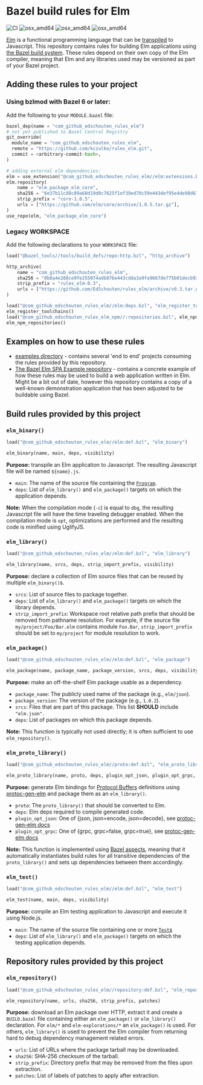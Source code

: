 # Bazel build rules for Elm

![CI](https://github.com/kczulko/rules_elm/actions/workflows/workflow.yaml/badge.svg)
![osx_amd64](https://img.shields.io/badge/platform-linux__amd64-orange)
![osx_amd64](https://img.shields.io/badge/platform-osx__arm64-orange)
![osx_amd64](https://img.shields.io/badge/platform-osx__amd64-orange)

[Elm](https://elm-lang.org/) is a functional programming language that
can be [transpiled](https://en.wikipedia.org/wiki/Source-to-source_compiler)
to Javascript. This repository contains rules for building Elm
applications using [the Bazel build system](https://bazel.build/). These
rules depend on their own copy of the Elm compiler, meaning that Elm and
any libraries used may be versioned as part of your Bazel project.

## Adding these rules to your project

### Using bzlmod with Bazel 6 or later:

Add the following to your `MODULE.bazel` file:

```python
bazel_dep(name = "com_github_edschouten_rules_elm")
# not yet published to Bazel Central Registry
git_override(
  module_name = "com_github_edschouten_rules_elm",
  remote = "https://github.com/kczulko/rules_elm.git",
  commit = <arbitrary-commit-hash>,
)

# adding external elm dependencies:
elm = use_extension("@com_github_edschouten_rules_elm//elm:extensions.bzl", "elm")
elm.repository(
    name = "elm_package_elm_core",
    sha256 = "6e37b11c88c89a68d19d0c7625f1ef39ed70c59e443def95e4de98d6748c80a7",
    strip_prefix = "core-1.0.5",
    urls = ["https://github.com/elm/core/archive/1.0.5.tar.gz"],
)
use_repo(elm, "elm_package_elm_core")
```

### Legacy WORKSPACE

Add the following declarations to your `WORKSPACE` file:

```python
load("@bazel_tools//tools/build_defs/repo:http.bzl", "http_archive")

http_archive(
    name = "com_github_edschouten_rules_elm",
    sha256 = "0b8a4e288ce9fe255074adb07be443cdda3a9fa9667de775b01decb93507a6d7",
    strip_prefix = "rules_elm-0.3",
    urls = ["https://github.com/EdSchouten/rules_elm/archive/v0.3.tar.gz"],
)

load("@com_github_edschouten_rules_elm//elm:deps.bzl", "elm_register_toolchains")
elm_register_toolchains()
load("@com_github_edschouten_rules_elm_npm//:repositories.bzl", elm_npm_repositories = "npm_repositories")
elm_npm_repositories()
```

## Examples on how to use these rules

- [examples directory](./examples) - contains several 'end to end' projects consuming
  the rules provided by this repository.
- [The Bazel Elm SPA Example repository](https://github.com/EdSchouten/bazel-elm-spa-example) -
  contains a concrete example of how these rules may be used to build a
  web application written in Elm. Might be a bit out of date, however this
  repository contains a copy of a well-known demonstration application that
  has been adjusted to be buildable using Bazel.

## Build rules provided by this project

### `elm_binary()`

```python
load("@com_github_edschouten_rules_elm//elm:def.bzl", "elm_binary")

elm_binary(name, main, deps, visibility)
```

**Purpose:** transpile an Elm application to Javascript. The resulting
Javascript file will be named `${name}.js`.

- `main`: The name of the source file containing the
  [`Program`](https://package.elm-lang.org/packages/elm/core/latest/Platform#Program).
- `deps`: List of `elm_library()` and `elm_package()` targets on which
  the application depends.

**Note:** When the compilation mode (`-c`) is equal to `dbg`, the
resulting Javascript file will have the time traveling debugger enabled.
When the compilation mode is `opt`, optimizations are performed and the
resulting code is minified using UglifyJS.

### `elm_library()`

```python
load("@com_github_edschouten_rules_elm//elm:def.bzl", "elm_library")

elm_library(name, srcs, deps, strip_import_prefix, visibility)
```

**Purpose:** declare a collection of Elm source files that can be reused
by multiple `elm_binary()`s.

- `srcs`: List of source files to package together.
- `deps`: List of `elm_library()` and `elm_package()` targets on which
  the library depends.
- `strip_import_prefix`: Workspace root relative path prefix that should
  be removed from pathname resolution. For example, if the source file
  `my/project/Foo/Bar.elm` contains module `Foo.Bar`,
  `strip_import_prefix` should be set to `my/project` for module
  resolution to work.

### `elm_package()`

```python
load("@com_github_edschouten_rules_elm//elm:def.bzl", "elm_package")

elm_package(name, package_name, package_version, srcs, deps, visibility)
```

**Purpose:** make an off-the-shelf Elm package usable as a dependency.

- `package_name`: The publicly used name of the package (e.g.,
  `elm/json`).
- `package_version`: The version of the package (e.g., `1.0.2`).
- `srcs`: Files that are part of this package. This list **SHOULD**
  include `"elm.json"`.
- `deps`: List of packages on which this package depends.

**Note:** This function is typically not used directly; it is often
sufficient to use `elm_repository()`.

### `elm_proto_library()`

```python
load("@com_github_edschouten_rules_elm//proto:def.bzl", "elm_proto_library")

elm_proto_library(name, proto, deps, plugin_opt_json, plugin_opt_grpc, visibility)
```

**Purpose:** generate Elm bindings for [Protocol Buffers](https://developers.google.com/protocol-buffers/)
definitions using [protoc-gen-elm](https://www.npmjs.com/package/protoc-gen-elm)
and package them as an `elm_library()`.

- `proto`: The `proto_library()` that should be converted to Elm.
- `deps`: Elm deps required to compile generated code.
- `plugin_opt_json`: One of {json, json=encode, json=decode},
   see [protoc-gen-elm docs](https://www.npmjs.com/package/protoc-gen-elm)
- `plugin_opt_grpc`: One of {grpc, grpc=false, grpc=true},
   see [protoc-gen-elm docs](https://www.npmjs.com/package/protoc-gen-elm)

**Note:** This function is implemented using [Bazel aspects](https://docs.bazel.build/versions/master/skylark/aspects.html),
meaning that it automatically instantiates build rules for all
transitive dependencies of the `proto_library()` and sets up
dependencies between them accordingly.

### `elm_test()`

```python
load("@com_github_edschouten_rules_elm//elm:def.bzl", "elm_test")

elm_test(name, main, deps, visibility)
```

**Purpose:** compile an Elm testing application to Javascript and
execute it using Node.js.

- `main`: The name of the source file containing one or more
  [`Test`s](https://package.elm-lang.org/packages/elm-explorations/test/1.2.1/Test#Test)
- `deps`: List of `elm_library()` and `elm_package()` targets on which
  the testing application depends.

## Repository rules provided by this project

### `elm_repository()`

```python
load("@com_github_edschouten_rules_elm//repository:def.bzl", "elm_repository")

elm_repository(name, urls, sha256, strip_prefix, patches)
```

**Purpose:** download an Elm package over HTTP, extract it and create a
`BUILD.bazel` file containing either an `elm_package()` or `elm_library()`
declaration. For `elm/*` and `elm-explorations/*` an `elm_package()` is
used. For others, `elm_library()` is used to prevent the Elm compiler
from returning hard to debug dependency management related errors.

- `urls`: List of URLs where the package tarball may be downloaded.
- `sha256`: SHA-256 checksum of the tarball.
- `strip_prefix`: Directory prefix that may be removed from the files
  upon extraction.
- `patches`: List of labels of patches to apply after extraction.
